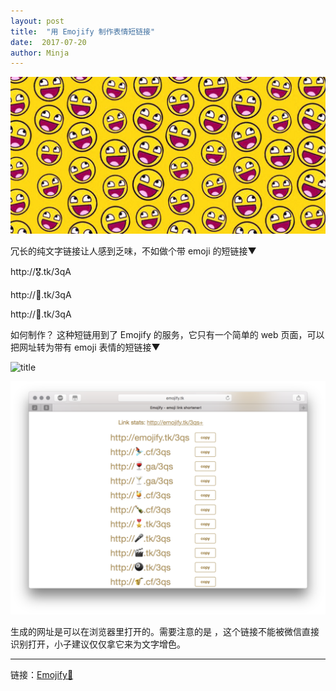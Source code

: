 ```yaml
---
layout: post
title:  "用 Emojify 制作表情短链接"
date:  2017-07-20
author: Minja
---
```


![title](https://raw.githubusercontent.com/BlackwinMin/blackwinmin.github.io/master/lib/2017-07-20-用-Emojify-制作表情短链接/33328c8ef21b9f92f88f4eddad5b175d.jpeg)

冗长的纯文字链接让人感到乏味，不如做个带 emoji 的短链接▼

http://🎖.tk/3qA

http://🥇.tk/3qA

http://🥈.tk/3qA

如何制作？
这种短链用到了 Emojify 的服务，它只有一个简单的 web 页面，可以把网址转为带有 emoji 表情的短链接▼

![title](https://raw.githubusercontent.com/BlackwinMin/blackwinmin.github.io/master/lib/2017-07-20-用-Emojify-制作表情短链接/bcc92e8327c5a218e619aa5e61f1ebca)

![title](https://raw.githubusercontent.com/BlackwinMin/blackwinmin.github.io/master/lib/2017-07-20-用-Emojify-制作表情短链接/56936d87d09801e1823ca0d732884441.png)

生成的网址是可以在浏览器里打开的。需要注意的是 ，这个链接不能被微信直接识别打开，小子建议仅仅拿它来为文字增色。

***

链接：[Emojify🤣](http://emojify.tk)
